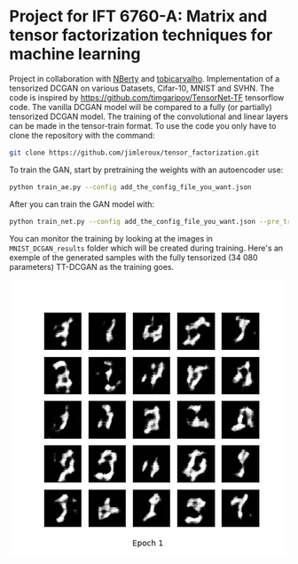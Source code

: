 # Project for IFT 6760-A: Matrix and tensor factorization techniques for machine learning 
Project in collaboration with [NBerty](https://github.com/NBerty) and [tobicarvalho](https://github.com/tobicarvalho). Implementation of a tensorized DCGAN on various Datasets, Cifar-10, MNIST and SVHN. The code is inspired by https://github.com/timgaripov/TensorNet-TF tensorflow code. The vanilla DCGAN model will be compared to a fully (or partially) tensorized DCGAN model. The training of the convolutional and linear layers can be made in the tensor-train format. To use the code you only have to clone the repository with the command:

```bash
git clone https://github.com/jimleroux/tensor_factorization.git
```

To train the GAN, start by pretraining the weights with an autoencoder use:    

```bash
python train_ae.py --config add_the_config_file_you_want.json
```  

After you can train the GAN model with:

```bash
python train_net.py --config add_the_config_file_you_want.json --pre_trained --fc_tensorized
```

You can monitor the training by looking at the images in `MNIST_DCGAN_results` folder which will be created during training. Here's an exemple of the generated samples with the fully tensorized (34 080 parameters) TT-DCGAN as the training goes.

![](MNIST_DCGAN_results/full_tt_ttfc/generation_animation.gif)

